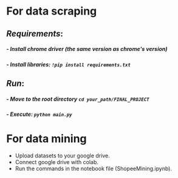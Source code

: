 # For data scraping
## *Requirements*:
##### - Install chrome driver (the same version as chrome's version)
##### - Install libraries: ```!pip install requirements.txt```
## *Run*:
##### - Move to the root directory ```cd your_path/FINAL_PROJECT```
##### - Execute: ```python main.py```

# For data mining
- Upload datasets to your google drive.
- Connect google drive with colab. 
- Run the commands in the notebook file (ShopeeMining.ipynb).
